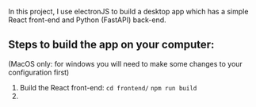 In this project, I use electronJS to build a desktop app which has a simple React front-end and Python (FastAPI) back-end. 

## Steps to build the app on your computer: 
(MacOS only: for windows you will need to make some changes to your configuration first)

1. Build the React front-end:
   `cd frontend/`
   `npm run build`
3. 



